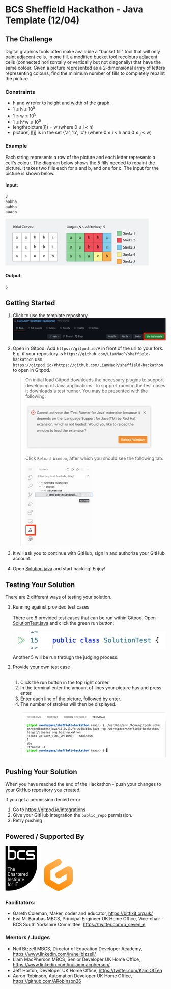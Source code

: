 # BCS Sheffield Hackathon - Java Template (12/04)

## The Challenge

Digital graphics tools often make available a "bucket fill" tool that will only paint adjacent cells. In one fill, a modified bucket tool recolours adjacent cells (connected horizontally or vertically but not diagonally) that have the same colour. Given a picture represented as a 2-dimensional array of letters representing colours, find the minimum number of fills to completely repaint the picture.

### Constraints

* h and w refer to height and width of the graph.
* 1 ≤ h ≤ 10<sup>5</sup>
* 1 ≤ w ≤ 10<sup>5</sup>
* 1 ≤ h*w ≤ 10<sup>5</sup>
* length(picture[i]) = w (where 0 ≤ i < h)
* picture[i][j] is in the set  {'a', 'b', 'c'} (where 0 ≤ i < h and 0 ≤ j < w)

### Example

Each string represents a row of the picture and each letter represents a cell's colour. The diagram below shows the 5 fills needed to repaint the picture. It takes two fills each for a and b, and one for c. The input for the picture is shown below.

#### Input: 
```
3
aabba
aabba
aaacb
```

![](./docs/initial-with-output.png)

#### Output:

`5`

## Getting Started

1. Click to use the template repository.
   <br>
   ![](./docs/click-use-this-template.png)

2. Open in Gitpod: Add `https://gitpod.io/#` in front of the url to your fork. E.g. if your repository is `https://github.com/LiamMacP/sheffield-hackathon` use `https://gitpod.io/#https://github.com/LiamMacP/sheffield-hackathon` to open in Gitpod.

   > On initial load Gitpod downloads the necessary plugins to support
   > developing of Java applications. To support running the test cases
   > it downloads a test runner. You may be presented with the following:
   > <br><br>
   > <img src="/docs/reload-extension.png" width="400" height="140" />
   > <br><br>
   > Click `Reload Window`, after which you should see the following tab:
   > <br><br>
   > <img src="/docs/gitpod-test-tab.png" width="210" height="246" /> 

3. It will ask you to continue with GitHub, sign in and authorize your GitHub account.

4. Open [Solution.java](./src/main/java/org/bcs/Solution.java) and start hacking! Enjoy!

## Testing Your Solution

There are 2 different ways of testing your solution.

1. Running against provided test cases
   <br><br>
   There are 8 provided test cases that can be run within Gitpod. Open [SolutionTest.java](src/test/java/org/bcs/SolutionTest.java) and click the green run button:
   <br><br>
   ![](./docs/click-run-tests.png)
   
   Another 5 will be run through the judging process.
2. Provide your own test case
   <br><br>
   1. Click the run button in the top right corner.
   2. In the terminal enter the amount of lines your picture has and press enter.
   3. Enter each line of the picture, followed by enter.
   4. The number of strokes will then be displayed.
   <br><br>
   ![](./docs/terminal-input.png)

## Pushing Your Solution

When you have reached the end of the Hackathon - push your changes to your GitHub repository you created. 

If you get a permission denied error: 

1. Go to https://gitpod.io/integrations
2. Give your GitHub integration the `public_repo` permission.
3. Retry pushing

## Powered / Supported By

<a href="https://www.bcs.org/membership-and-registrations/member-communities/south-yorkshire-branch/"><img src="/docs/bcs-logo.png" width="100" height="140" /></a>
&emsp;
<a href="https://www.gitpod.io/"><img src="/docs/gitpod-logo.png"/></a>

### Facilitators:

- Gareth Coleman, Maker, coder and educator, https://bitfixit.org.uk/
- Eva M. Barabas MBCS, Principal Engineer UK Home Office, Vice-chair - BCS South Yorkshire Committee, https://twitter.com/b_seven_e

### Mentors / Judges

- Neil Bizzell MBCS, Director of Education Developer Academy, https://www.linkedin.com/in/neilbizzell/
- Liam MacPherson MBCS, Senior Developer UK Home Office, https://www.linkedin.com/in/liammacpherson/
- Jeff Horton, Developer UK Home Office, https://twitter.com/KamiOfTea
- Aaron Robinson, Automation Developer UK Home Office, https://github.com/ARobinson26
